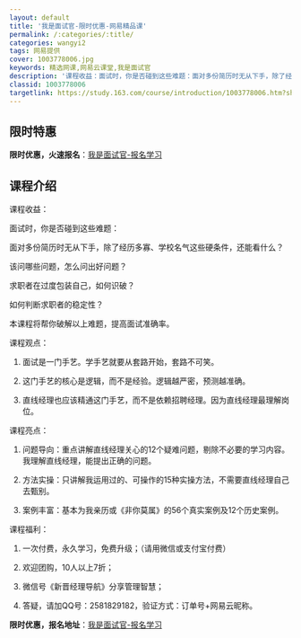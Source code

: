 ```yaml
---
layout: default
title: '我是面试官-限时优惠-网易精品课'
permalink: /:categories/:title/
categories: wangyi2
tags: 网易提供
cover: 1003778006.jpg
keywords: 精选网课,网易云课堂,我是面试官
description: '课程收益：面试时，你是否碰到这些难题：面对多份简历时无从下手，除了经历多寡、学校名气这些硬条件，还能看什么？该问哪些问题'
classid: 1003778006
targetlink: https://study.163.com/course/introduction/1003778006.htm?share=1&shareId=1025206652&utm_campaign=share&utm_medium=iphoneShare&utm_source=&utm_u=1025206652
---
```


## 限时特惠

**限时优惠，火速报名**：[我是面试官-报名学习](https://study.163.com/course/introduction/1003778006.htm?share=1&shareId=1025206652&utm_campaign=share&utm_medium=iphoneShare&utm_source=&utm_u=1025206652)

## 课程介绍

课程收益：

面试时，你是否碰到这些难题：

面对多份简历时无从下手，除了经历多寡、学校名气这些硬条件，还能看什么？

该问哪些问题，怎么问出好问题？

求职者在过度包装自己，如何识破？

如何判断求职者的稳定性？

本课程将帮你破解以上难题，提高面试准确率。



课程观点：

1.	面试是一门手艺。学手艺就要从套路开始，套路不可笑。

2.	这门手艺的核心是逻辑，而不是经验。逻辑越严密，预测越准确。

3.	直线经理也应该精通这门手艺，而不是依赖招聘经理。因为直线经理最理解岗位。



课程亮点：

1.	问题导向：重点讲解直线经理关心的12个疑难问题，剔除不必要的学习内容。我理解直线经理，能提出正确的问题。

2.	方法实操：只讲解我运用过的、可操作的15种实操方法，不需要直线经理自己去甄别。

3.	案例丰富：基本为我亲历或《非你莫属》的56个真实案例及12个历史案例。



课程福利：

1.	一次付费，永久学习，免费升级；（请用微信或支付宝付费）

2.	欢迎团购，10人以上7折；

3.	微信号《新晋经理导航》分享管理智慧；

4.	答疑，请加QQ号：2581829182，验证方式：订单号+网易云昵称。

**限时优惠，报名地址**：[我是面试官-报名学习](https://study.163.com/course/introduction/1003778006.htm?share=1&shareId=1025206652&utm_campaign=share&utm_medium=iphoneShare&utm_source=&utm_u=1025206652)

